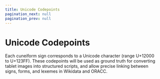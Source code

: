 ```yaml
---
title: Unicode Codepoints
pagination_next: null
pagination_prev: null
---
```


# Unicode Codepoints

Each cuneiform sign corresponds to a Unicode character (range U+12000 to U+123FF). These codepoints will be used as ground truth for converting tablet images into structured scripts, and allow precise linking between signs, forms, and lexemes in Wikidata and ORACC.
